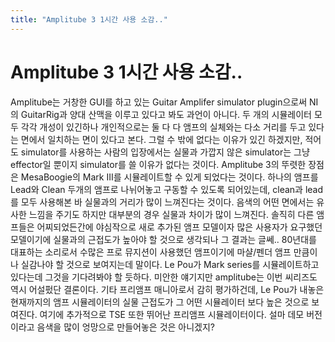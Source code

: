 ```yaml
---
title: "Amplitube 3 1시간 사용 소감.."
---
```

# Amplitube 3 1시간 사용 소감..

Amplitube는 거창한 GUI를 하고 있는 Guitar Amplifer simulator plugin으로써 NI의 GuitarRig과 양대 산맥을 이루고 있다고 봐도 과언이 아니다. 두 개의 시뮬레이터 모두 각각 개성이 있긴하나 개인적으로는 둘 다 다 앰프의 실체와는 다소 거리를 두고 있다는 면에서 일치하는 면이 있다고 본다. 그럴 수 밖에 없다는 이유가 있긴 하겠지만, 적어도 simulator를 사용하는 사람의 입장에서는 실물과 가깝지 않은 simulator는 그냥 effector일 뿐이지 simulator를 쓸 이유가 없다는 것이다.
Amplitube 3의 뚜렷한 장점은 MesaBoogie의 Mark III를 시뮬레이트할 수 있게 되었다는 것이다. 하나의 앰프를 Lead와 Clean 두개의 앰프로 나뉘어놓고 구동할 수 있도록 되어있는데, clean과 lead를 모두 사용해본 바 실물과의 거리가 많이 느껴진다는 것이다. 음색의 어떤 면에서는 유사한 느낌을 주기도 하지만 대부분의 경우 실물과 차이가 많이 느껴진다. 솔직히 다른 앰프들은 어찌되었든간에 야심작으로 새로 추가된 앰프 모델이자 많은 사용자가 요구했던 모델이기에 실물과의 근접도가 높아야 할 것으로 생각되나 그 결과는 글쎄..
80년대를 대표하는 소리로서 수많은 프로 뮤지션이 사용했던 앰프이기에 마샬/펜더 앰프 만큼이나 실감나야 할 것으로 보여지는데 말이다. 
Le Pou가 Mark series를 시뮬레이트하고 있다는데 그것을 기다려봐야 할 듯하다. 미안한 얘기지만 amplitube는 이번 씨리즈도 역시 어설펐단 결론이다. 기타 프리앰프 매니아로서 감히 평가하건데, Le Pou가 내놓은 현재까지의 앰프 시뮬레이터의 실물 근접도가 그 어떤 시뮬레이터 보다 높은 것으로 보여진다. 여기에 추가적으로 TSE 또한 뛰어난 프리앰프 시뮬레이터이다.
설마 데모 버전이라고 음색을 많이 엉망으로 만들어놓은 것은 아니겠지?

